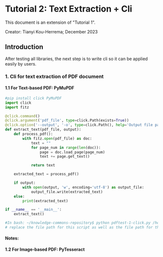 # Tutorial 2: Text Extraction + Cli
This document is an extension of "Tutorial 1".

Creator: Tianyi Kou-Herrema; December 2023

## Introduction
After testing all libraries, the next step is to write cli so it can be applied easily by users.


### 1. Cli for text extraction of PDF document


#### 1.1 For Text-based PDF: PyMuPDF

```python
#pip install click PyMuPDF
import click
import fitz

@click.command()
@click.argument('pdf_file', type=click.Path(exists=True))
@click.option('--output', '-o', type=click.Path(), help='Output file path')
def extract_text(pdf_file, output):
    def process_pdf():
        with fitz.open(pdf_file) as doc:
            text = ""
            for page_num in range(len(doc)):
                page = doc.load_page(page_num)
                text += page.get_text()

            return text

    extracted_text = process_pdf()

    if output:
        with open(output, 'w', encoding='utf-8') as output_file:
            output_file.write(extracted_text)
    else:
        print(extracted_text)

if __name__ == '__main__':
    extract_text()

#In bash: ~/knowledge-commons-repository$ python pdftest-1-click.py /home/tippy/Downloads/paper.pdf -o output.txt
# replace the file path for this script as well as the file path for the pdf file. Rename the output file.
```

#### Notes:


#### 1.2 For Image-based PDF: PyTesseract
